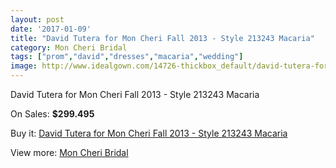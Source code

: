 ```yaml
---
layout: post
date: '2017-01-09'
title: "David Tutera for Mon Cheri Fall 2013 - Style 213243 Macaria"
category: Mon Cheri Bridal
tags: ["prom","david","dresses","macaria","wedding"]
image: http://www.idealgown.com/14726-thickbox_default/david-tutera-for-mon-cheri-fall-2013-style-213243-macaria.jpg
---
```

David Tutera for Mon Cheri Fall 2013 - Style 213243 Macaria

On Sales: **$299.495**
<a href="https://www.idealgown.com/en/mon-cheri-bridal/5914-david-tutera-for-mon-cheri-fall-2013-style-213243-macaria.html"><amp-img layout="responsive" width="600" height="600" src="//www.idealgown.com/14726-thickbox_default/david-tutera-for-mon-cheri-fall-2013-style-213243-macaria.jpg" alt="David Tutera for Mon Cheri Fall 2013 - Style 213243 Macaria 0" /></a>
<a href="https://www.idealgown.com/en/mon-cheri-bridal/5914-david-tutera-for-mon-cheri-fall-2013-style-213243-macaria.html"><amp-img layout="responsive" width="600" height="600" src="//www.idealgown.com/14728-thickbox_default/david-tutera-for-mon-cheri-fall-2013-style-213243-macaria.jpg" alt="David Tutera for Mon Cheri Fall 2013 - Style 213243 Macaria 1" /></a>
<a href="https://www.idealgown.com/en/mon-cheri-bridal/5914-david-tutera-for-mon-cheri-fall-2013-style-213243-macaria.html"><amp-img layout="responsive" width="600" height="600" src="//www.idealgown.com/14727-thickbox_default/david-tutera-for-mon-cheri-fall-2013-style-213243-macaria.jpg" alt="David Tutera for Mon Cheri Fall 2013 - Style 213243 Macaria 2" /></a>

Buy it: [David Tutera for Mon Cheri Fall 2013 - Style 213243 Macaria](https://www.idealgown.com/en/mon-cheri-bridal/5914-david-tutera-for-mon-cheri-fall-2013-style-213243-macaria.html "David Tutera for Mon Cheri Fall 2013 - Style 213243 Macaria")

View more: [Mon Cheri Bridal](https://www.idealgown.com/en/88-mon-cheri-bridal "Mon Cheri Bridal")
